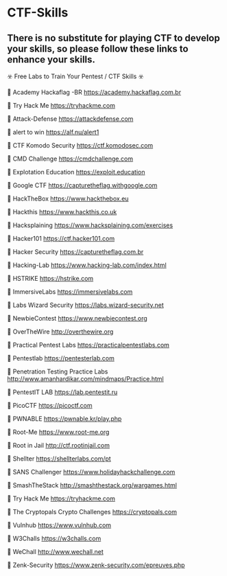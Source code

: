 # CTF-Skills

## There is no substitute for playing CTF to develop your skills, so please follow these links to enhance your skills.

☣️ Free Labs to Train Your Pentest / CTF Skills ☣️




🔸 Academy Hackaflag -BR https://academy.hackaflag.com.br

🔸 Try Hack Me https://tryhackme.com

🔸 Attack-Defense https://attackdefense.com

🔸 alert to win https://alf.nu/alert1

🔸 CTF Komodo Security https://ctf.komodosec.com

🔸 CMD Challenge https://cmdchallenge.com

🔸 Explotation Education https://exploit.education

🔸 Google CTF https://capturetheflag.withgoogle.com

🔸 HackTheBox https://www.hackthebox.eu

🔸 Hackthis https://www.hackthis.co.uk

🔸 Hacksplaining https://www.hacksplaining.com/exercises

🔸 Hacker101 https://ctf.hacker101.com

🔸 Hacker Security https://capturetheflag.com.br

🔸 Hacking-Lab https://www.hacking-lab.com/index.html

🔸 HSTRIKE https://hstrike.com

🔸 ImmersiveLabs https://immersivelabs.com

🔸 Labs Wizard Security https://labs.wizard-security.net

🔸 NewbieContest https://www.newbiecontest.org

🔸 OverTheWire http://overthewire.org

🔸 Practical Pentest Labs https://practicalpentestlabs.com

🔸 Pentestlab https://pentesterlab.com

🔸 Penetration Testing Practice Labs http://www.amanhardikar.com/mindmaps/Practice.html

🔸 PentestIT LAB https://lab.pentestit.ru

🔸 PicoCTF https://picoctf.com

🔸 PWNABLE https://pwnable.kr/play.php

🔸 Root-Me https://www.root-me.org

🔸 Root in Jail http://ctf.rootinjail.com

🔸 Shellter https://shellterlabs.com/pt

🔸 SANS Challenger https://www.holidayhackchallenge.com

🔸 SmashTheStack http://smashthestack.org/wargames.html

🔸 Try Hack Me https://tryhackme.com

🔸 The Cryptopals Crypto Challenges https://cryptopals.com

🔸 Vulnhub https://www.vulnhub.com

🔸 W3Challs https://w3challs.com

🔸 WeChall http://www.wechall.net

🔸 Zenk-Security https://www.zenk-security.com/epreuves.php
